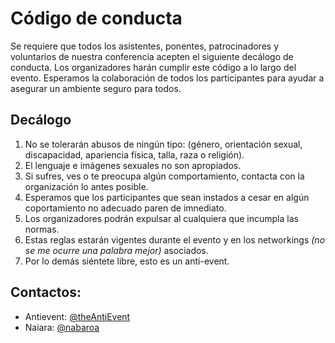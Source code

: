 # Código de conducta

Se requiere que todos los asistentes, ponentes, patrocinadores y voluntarios de nuestra conferencia acepten el siguiente decálogo de conducta. Los organizadores harán cumplir este código a lo largo del evento. Esperamos la colaboración de todos los participantes para ayudar a asegurar un ambiente seguro para todos.

## Decálogo

1. No se tolerarán abusos de ningún tipo: (género, orientación sexual, discapacidad, apariencia física, talla, raza o religión).
2. El lenguaje e imágenes sexuales no son apropiados.
3. Si sufres, ves o te preocupa algún comportamiento, contacta con la organización lo antes posible.
4. Esperamos que los participantes que sean instados a cesar en algún coportamiento no adecuado paren de imnediato.
5. Los organizadores podrán expulsar al cualquiera que incumpla las normas.
6. Estas reglas estarán vigentes durante el evento y en los networkings *(no se me ocurre una palabra mejor)* asociados.
7. Por lo demás siéntete libre, esto es un anti-event.

## Contactos:

- Antievent: [@theAntiEvent](https://twitter.com/@theAntiEvent)
- Naiara: [@nabaroa](https://www.twitter.com/nabaroa)

